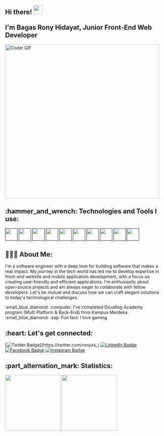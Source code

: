 <h2 align="left">
  Hi there! <img src="https://user-images.githubusercontent.com/42378118/110234147-e3259600-7f4e-11eb-95be-0c4047144dea.gif" width="30">
 <br>
 <br> I'm Bagas Rony Hidayat, Junior Front-End Web Developer
</h2> 
<img src="https://c.tenor.com/2uyENRmiUt0AAAAC/coding.gif" alt="Coder GIF" width="500">


<h2 align="left">:hammer_and_wrench: Technologies and Tools I use:</h2>
<p align="left">
  <a href="" target="_blank"> <img src="https://cdn.worldvectorlogo.com/logos/flutter.svg" title="Flutter" alt="" width="40" height="40"/> </a>
  <a href="" target="_blank"> <img src="https://cdn.worldvectorlogo.com/logos/html-1.svg" title="HTML" alt="" width="40" height="40"/> </a>
  <a href="" target="_blank"> <img src="https://cdn.worldvectorlogo.com/logos/css-3.svg" title="CSS" alt="" width="40" height="40"/> </a>
  <a href="" target="_blank"> <img src="https://cdn.worldvectorlogo.com/logos/logo-javascript.svg" title="Javascript" alt="" width="40" height="40"/> </a>
  <a href="" target="_blank"> <img src="https://cdn.worldvectorlogo.com/logos/react-2.svg" title="React" alt="" width="40" height="40"/> </a>
  <a href="" target="_blank"> <img src="https://cdn.worldvectorlogo.com/logos/vue-js-1.svg" title="Vue.js" alt="" width="40" height="40"/> </a>
  <a href="" target="_blank"> <img src="https://cdn.worldvectorlogo.com/logos/tailwind-css-2.svg" title="Tailwind CSS" alt="" width="40" height="40"/> </a>
  <a href="" target="_blank"> <img src="https://cdn.worldvectorlogo.com/logos/bootstrap-4.svg" title="Bootstrap" alt="" width="40" height="40"/> </a>
  <a href="" target="_blank"> <img src="https://cdn.worldvectorlogo.com/logos/visual-studio-code-1.svg" title="Bootstrap" alt="" width="40" height="40"/> </a>
  <a href="" target="_blank"> <img src="https://cdn.worldvectorlogo.com/logos/laragon.svg" title="Bootstrap" alt="" width="40" height="40"/> </a>
</p>

<h2 align="left">👨🏻‍💻 About Me:</h2>

<p>I'm a software engineer with a deep love for building software that makes a real impact. My journey in the tech world has led me to develop expertise in front-end website and mobile application development, with a focus on creating user-friendly and efficient applications. I'm enthusiastic about open-source projects and am always eager to collaborate with fellow developers. Let's be mutual and discuss how we can craft elegant solutions to today's technological challenges.</p>
:small_blue_diamond: :computer: I've completed Dicoding Academy program (Multi Platform & Back-End) from Kampus Merdeka<br>
:small_blue_diamond: :zap: Fun fact: I love gaming<br>

<h2 align="left">:heart: Let's get connected:</h2>

[![Twitter Badge](https://img.shields.io/twitter/url?color=blue&label=ronyzs_&logo=twitter&style=for-the-badge&url=https%3A%2F%2Ftwitter.com%2Fronyzs_)](https://twitter.com/ronyzs_) 
[![LinkedIn Badge](https://img.shields.io/twitter/url?label=Bagas%20Rony%20Hidayat&logo=Linkedin&style=for-the-badge&url=https%3A%2F%2Fwww.linkedin.com%2Fin%2Fbagas-rony-hidayat-179254231%2F)](https://www.linkedin.com/in/bagasrh/) 
[![Facebook Badge](https://img.shields.io/twitter/url?label=Bagas%20Rony%20Hidayat&logo=facebook&style=for-the-badge&url=https%3A%2F%2Fwww.facebook.com%2Fbagasronyhidayat)](https://www.facebook.com/bagasronyhidayat) 
[![Instagram Badge](https://img.shields.io/twitter/url?label=ronyzs_&logo=instagram&style=for-the-badge&url=https%3A%2F%2Fwww.facebook.com%2Fbagasronyhidayat)](https://www.instagram.com/ronyzs_/)

<h2 align="left">:part_alternation_mark: Statistics:</h2>

<a href="https://github.com/Ronyzs">
  <img height="180em" src="https://github-readme-stats-eight-theta.vercel.app/api?username=Ronyzs&show_icons=true&theme=algolia&include_all_commits=true&count_private=true"/>
  <img height="180em" src="https://github-readme-stats-eight-theta.vercel.app/api/top-langs/?username=Ronyzs&layout=compact&langs_count=100&theme=algolia"/>
</a>
</p>
